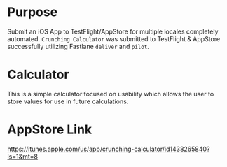 # Purpose
Submit an iOS App to TestFlight/AppStore for multiple locales completely automated. `Crunching Calculator` was submitted to TestFlight & AppStore successfully utilizing Fastlane `deliver` and `pilot`.

# Calculator
This is a simple calculator focused on usability which allows the user to store values for use in future calculations.

# AppStore Link
https://itunes.apple.com/us/app/crunching-calculator/id1438265840?ls=1&mt=8
